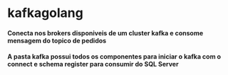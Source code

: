 # kafkagolang
#### Conecta nos brokers disponiveis de um cluster kafka e consome mensagem do topico de pedidos


#### A pasta kafka possui todos os componentes para iniciar o kafka com o connect e schema register para consumir do SQL Server
